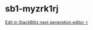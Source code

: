 # sb1-myzrk1rj

[Edit in StackBlitz next generation editor ⚡️](https://stackblitz.com/~/github.com/Atlasxew/sb1-myzrk1rj)